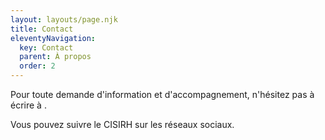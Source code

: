 ```yaml
---
layout: layouts/page.njk
title: Contact
eleventyNavigation:
  key: Contact
  parent: À propos
  order: 2
---
```



Pour toute demande d'information et d'accompagnement, n'hésitez pas à écrire à .

Vous pouvez suivre le CISIRH sur les réseaux sociaux.
